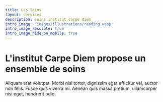 ```yaml
---
title: Les Soins
layout: services
description: soins institut carpe diem
intro_image: "images/illustrations/reading.webp"
intro_image_absolute: true
intro_image_hide_on_mobile: true
---
```


# L'institut Carpe Diem propose un ensemble de soins

Aliquam erat volutpat. Morbi nisl tortor, dignissim eget efficitur vel, auctor non felis. Fusce quis viverra mi. Aenean quis massa pretium, ullamcorper nisi eget, hendrerit odio.
